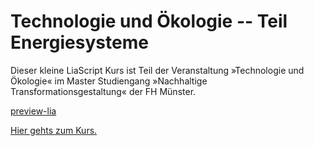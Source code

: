 # Technologie und Ökologie -- Teil Energiesysteme

Dieser kleine LiaScript Kurs ist Teil der Veranstaltung »Technologie und Ökologie« im Master Studiengang »Nachhaltige Transformationsgestaltung« der FH Münster.

[preview-lia](https://git.fh-muenster.de/pv238554/tech_u_oeko_energiesysteme/-/raw/master/Energiesysteme.md)

[Hier gehts zum Kurs.](https://liascript.github.io/course/?https://git.fh-muenster.de/pv238554/tech_u_oeko_energiesysteme/-/raw/master/Energiesysteme.md)
